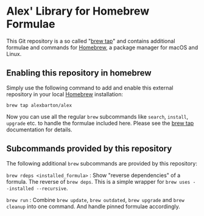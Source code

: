 Alex' Library for Homebrew Formulae
===================================

This Git repository is a so called "[brew tap]" and contains additional
formulae and commands for [Homebrew], a package manager for macOS and Linux.

Enabling this repository in homebrew
------------------------------------

Simply use the following command to add and enable this external repository
in your local [Homebrew] installation:

`brew tap alexbarton/alex`

Now you can use all the regular `brew` subcommands like `search`, `install`,
`upgrade` etc. to handle the formulae included here. Please see the [brew tap]
documentation for details.

Subcommands provided by this repository
---------------------------------------

The following additional `brew` subcommands are provided by this repository:

`brew rdeps <installed_formula>`
: Show "reverse dependencies" of a formula. The reverse of `brew deps`. This is
a simple wrapper for `brew uses --installed --recursive`.

`brew run`
: Combine `brew update`, `brew outdated`, `brew upgrade` and `brew cleanup`
into one command. And handle pinned formulae accordingly.

[Homebrew]:https://brew.sh
[brew tap]:https://docs.brew.sh/Taps
